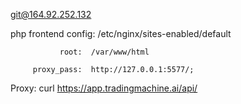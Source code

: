 git@164.92.252.132


php frontend config:  /etc/nginx/sites-enabled/default 

               root:  /var/www/html
               
         proxy_pass:  http://127.0.0.1:5577/;





Proxy:     curl https://app.tradingmachine.ai/api/


